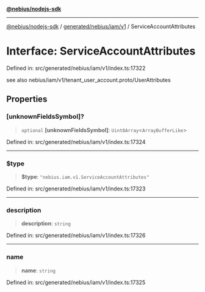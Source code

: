 [**@nebius/nodejs-sdk**](../../../../../README.md)

---

[@nebius/nodejs-sdk](../../../../../README.md) / [generated/nebius/iam/v1](../README.md) / ServiceAccountAttributes

# Interface: ServiceAccountAttributes

Defined in: src/generated/nebius/iam/v1/index.ts:17322

see also nebius/iam/v1/tenant_user_account.proto/UserAttributes

## Properties

### \[unknownFieldsSymbol\]?

> `optional` **\[unknownFieldsSymbol\]**: `Uint8Array`\<`ArrayBufferLike`\>

Defined in: src/generated/nebius/iam/v1/index.ts:17324

---

### $type

> **$type**: `"nebius.iam.v1.ServiceAccountAttributes"`

Defined in: src/generated/nebius/iam/v1/index.ts:17323

---

### description

> **description**: `string`

Defined in: src/generated/nebius/iam/v1/index.ts:17326

---

### name

> **name**: `string`

Defined in: src/generated/nebius/iam/v1/index.ts:17325
